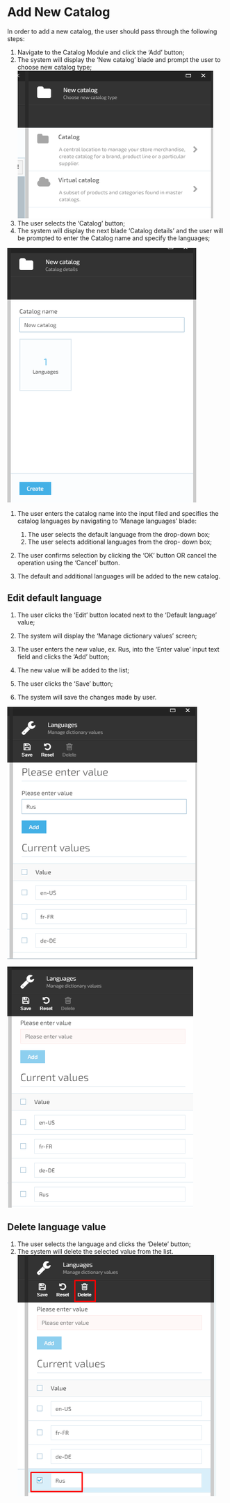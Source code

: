 # Add New Catalog

In order to add a new catalog, the user should pass through the following steps:

1. Navigate to the Catalog Module and click the ‘Add’ button;  
1. The system will display the ‘New catalog’ blade and prompt the user to choose new catalog type;
![New catalog](media/screen-new-catalog.png)
1. The user selects the ‘Catalog’ button;
1. The system will display the next blade ‘Catalog details’ and the user will be prompted to enter the Catalog name and specify the languages;

![New catalog](media/screen-new-catalog-details.png)

1. The user enters the catalog name into the input filed and specifies the catalog languages by navigating to ‘Manage languages’ blade:

     1. The user selects the default language from the drop-down box;
     1. The user selects additional languages from the drop- down box;
1. The user confirms selection by clicking the ‘OK’ button OR cancel the operation using the ‘Cancel’ button.
1. The default and additional languages will be added to the new catalog.

## Edit default language  

1. The user clicks the ‘Edit’ button located next to the ‘Default language’ value;  

1. The system will display the ‘Manage dictionary values’ screen;
1. The user enters the new value, ex. Rus, into the ‘Enter value’ input text field and clicks the ‘Add’ button;

1. The new value will be added to the list;  
1. The user clicks the ‘Save’ button;
1. The system will save the changes made by user.

![Fig. Enter New language](media/screen-enter-new-language.png)

![Fig. New language added](media/screen-new-language-added.png)

## Delete language value  

1. The user selects the language and clicks the ‘Delete’ button;
1. The system will delete the selected value from the list.  
![Fig. Delete language](media/screen-delete-language.png)